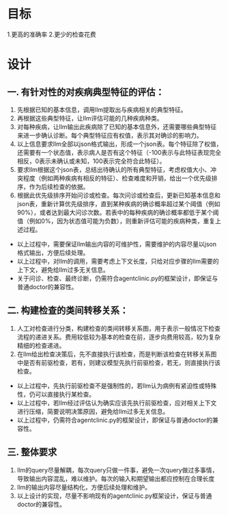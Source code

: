# 目标
1.更高的准确率
2.更少的检查花费

# 设计
## 一. 有针对性的对疾病典型特征的评估：
1. 先根据已知的基本信息，调用llm提取出与疾病相关的典型特征。
2. 再根据这些典型特征，让llm评估可能的几种疾病种类。
3. 对每种疾病，让llm输出此疾病除了已知的基本信息外，还需要哪些典型特征来进一步确认诊断。每个典型特征应有权值，表示其对确诊的影响力。
4. 以上信息要求llm全部以json格式输出，形成一个json表。每个特征除了权值，还需要有一个状态值，表示病人是否有这个特征（-100表示与此特征表现完全相反，0表示未确认或未知，100表示完全符合此特征）。
5. 要求llm根据这个json表，总结出待确认的所有典型特征，考虑权值大小、冲突程度（例如两种疾病有相反的特征）、检查难度和开销，给出一个优先级排序，作为后续检查的依据。
6. 根据此优先级排序开始问诊或检查。每次问诊或检查后，更新已知基本信息和json表，重新计算优先级排序，直到某种疾病的确诊概率超过某个阈值（例如90%），或者达到最大问诊次数。若表中的每种疾病的确诊概率都低于某个阈值（例如0%，因为状态值可能为负数），则重新评估可能的疾病种类，重复上述过程。

- 以上过程中，需要保证llm输出内容的可维护性，需要维护的内容尽量以json格式输出，方便后续处理。
- 以上过程中，对llm的调用，需要考虑上下文长度，只给对应步骤的llm需要的上下文，避免给llm过多无关信息。
- 关于问诊、检查、最终诊断，仍需符合agentclinic.py的框架设计，即保证与普通doctor的兼容性。

## 二. 构建检查的类间转移关系：
1. 人工对检查进行分类，构建检查的类间转移关系图，用于表示一般情况下检查流程的递进关系。费用较低较为基本的检查在前，逐步向费用较高，较为复杂精细的检查递进。
2. 在llm给出检查决策后，先不直接执行该检查，而是判断该检查在转移关系图中是否有前驱检查，若有，则建议模型先执行前驱检查，若无，则直接执行该检查。

- 以上过程中，先执行前驱检查不是强制性的，若llm认为病例有紧迫性或特殊性，仍可以直接执行某检查。
- 以上过程中，若llm经过评估认为确实应该先执行前驱检查，应对相关上下文进行压缩，简要说明决策原因，避免给llm过多无关信息。
- 以上过程中，仍需符合agentclinic.py的框架设计，即保证与普通doctor的兼容性。

## 三. 整体要求
1. llm的query尽量解耦，每次query只做一件事，避免一次query做过多事情，导致输出内容混乱，难以维护。每次的输入和期望输出都应控制在合理长度
2. llm的输出内容尽量结构化，方便后续处理和维护。
3. 以上设计的实现，尽量不影响现有的agentclinic.py框架设计，保证与普通doctor的兼容性。